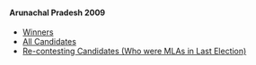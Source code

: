 #### Arunachal Pradesh 2009 
  * [Winners](https://www.myneta.info/an2009/index.php?action=show_winners&sort=default)
  * [All Candidates](https://www.myneta.info/an2009/)
  * [ Re-contesting Candidates (Who were MLAs in Last Election)](https://www.myneta.info/an2009/index.php?action=recontestAssetsComparison)